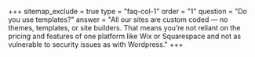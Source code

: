 +++
sitemap_exclude = true
type = "faq-col-1"
order = "1"
question = "Do you use templates?"
answer = "All our sites are custom coded — no themes, templates, or site builders. That means you’re not reliant on the pricing and features of one platform like Wix or Squarespace and not as vulnerable to security issues as with Wordpress."
+++
